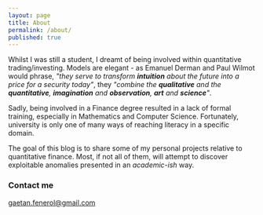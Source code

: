 ```yaml
---
layout: page
title: About
permalink: /about/
published: true
---
```


Whilst I was still a student, I dreamt of being involved within quantitative trading/investing. Models are elegant - as Emanuel Derman and Paul Wilmot would phrase, *"they serve to transform **intuition** about the future into a price for a security today"*, they *"combine the **qualitative** and the **quantitative**, **imagination** and **observation**, **art** and **science**"*.

Sadly, being involved in a Finance degree resulted in a lack of formal training, especially in Mathematics and Computer Science. Fortunately, university is only one of many ways of reaching literacy in a specific domain. 

The goal of this blog is to share some of my personal projects relative to quantitative finance. Most, if not all of them, will attempt to discover exploitable anomalies presented in an *academic-ish* way.

### Contact me

[gaetan.fenerol@gmail.com](mailto:gaetan.fenerol@gmail.com)
